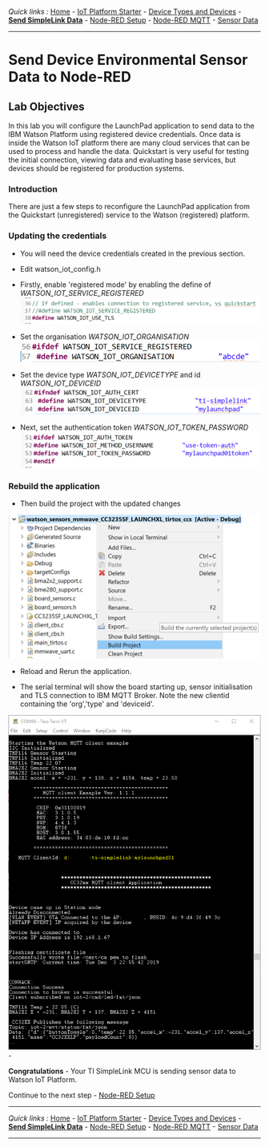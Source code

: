*Quick links :*
[Home](/README.md) - [IoT Platform Starter](CREATEIOTP.md) - [Device Types and Devices](SIMPLELINKDEVICE.md) - [**Send SimpleLink Data**](SENDCC3235.md) - [Node-RED Setup](NODERED.md) - [Node-RED MQTT](MQTTCONFIG.md) - [Sensor Data](SIMPLELINKIOTDATA.md)
***

# Send Device Environmental Sensor Data to Node-RED

## Lab Objectives

In this lab you will configure the LaunchPad application to send data to the IBM Watson Platform using registered device credentials.  Once data is inside the Watson IoT platform there are many cloud services that can be used to process and handle the data.  Quickstart is very useful for testing the initial connection, viewing data and evaluating base services, but devices should be registered for production systems.

### Introduction

There are just a few steps to reconfigure the LaunchPad application from the Quickstart (unregistered) service to the Watson (registered) platform. 

### Updating the credentials

- You will need the device credentials created in the previous section.
- Edit watson_iot_config.h

- Firstly, enable 'registered mode' by enabling the define of *WATSON_IOT_SERVICE_REGISTERED*
![CCS Project - Enable Registered](/screenshots/CCS-registereduncomment.png)

- Set the organisation *WATSON_IOT_ORGANISATION*
![CCS Project - Set Org](/screenshots/CCS-registeredorg.png)

- Set the device type *WATSON_IOT_DEVICETYPE* and id *WATSON_IOT_DEVICEID*
![CCS Project - Set Type and Id](/screenshots/CCS-registeredtypedeviceid.png)

- Next, set the authentication token *WATSON_IOT_TOKEN_PASSWORD*
![CCS Project - Set Token](/screenshots/CCS-registeredtoken.png)

### Rebuild the application

- Then build the project with the updated changes

![CCS Project - Build](/screenshots/CCS-buildproject.png)

- Reload and Rerun the application.

- The serial terminal will show the board starting up, sensor initialisation and TLS connection to IBM MQTT Broker.  Note the new clientid containing the 'org','type' and 'deviceid'. 

![Terminal - Registered](/screenshots/TERM-registered.png)- 


<!--
- How to use Code Composer Studio

### Introduction

In just a few nodes, Node-RED can send the TI SimpleLink LaunchPad environmental sensor data from the edge over MQTT to Watson IoT Platform.  

### Step 1 - Code Composer Studio

- .
- Click on the Done button

### Step 2 - Configure the Watson IoT Credential

- .
- Click on the **Done** button

### Step 3 - Compile

-  .
- Click on the **Deploy** button

### Step 4 - Flash

- .
-->


**Congratulations** - Your TI SimpleLink MCU is sending sensor data to Watson IoT Platform.

Continue to the next step - [Node-RED Setup](NODERED.md)

***
*Quick links :*
[Home](/README.md) - [IoT Platform Starter](CREATEIOTP.md) - [Device Types and Devices](SIMPLELINKDEVICE.md) - [**Send SimpleLink Data**](SENDCC3235.md) - [Node-RED Setup](NODERED.md) - [Node-RED MQTT](MQTTCONFIG.md) - [Sensor Data](SIMPLELINKIOTDATA.md)
***

